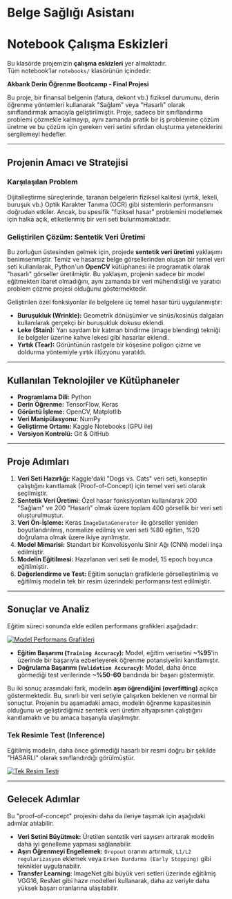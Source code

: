 # Belge Sağlığı Asistanı

# Notebook Çalışma Eskizleri

Bu klasörde projemizin **çalışma eskizleri** yer almaktadır.  
Tüm notebook’lar `notebooks/` klasörünün içindedir:

**Akbank Derin Öğrenme Bootcamp - Final Projesi**

Bu proje, bir finansal belgenin (fatura, dekont vb.) fiziksel durumunu, derin öğrenme yöntemleri kullanarak "Sağlam" veya "Hasarlı" olarak sınıflandırmak amacıyla geliştirilmiştir. Proje, sadece bir sınıflandırma problemi çözmekle kalmayıp, aynı zamanda pratik bir iş problemine çözüm üretme ve bu çözüm için gereken veri setini sıfırdan oluşturma yeteneklerini sergilemeyi hedefler.

---

## Projenin Amacı ve Stratejisi

### Karşılaşılan Problem
Dijitalleştirme süreçlerinde, taranan belgelerin fiziksel kalitesi (yırtık, lekeli, buruşuk vb.) Optik Karakter Tanıma (OCR) gibi sistemlerin performansını doğrudan etkiler. Ancak, bu spesifik "fiziksel hasar" problemini modellemek için halka açık, etiketlenmiş bir veri seti bulunmamaktadır.

### Geliştirilen Çözüm: Sentetik Veri Üretimi
Bu zorluğun üstesinden gelmek için, projede **sentetik veri üretimi** yaklaşımı benimsenmiştir. Temiz ve hasarsız belge görsellerinden oluşan bir temel veri seti kullanılarak, Python'un **OpenCV** kütüphanesi ile programatik olarak "hasarlı" görseller üretilmiştir. Bu yaklaşım, projenin sadece bir model eğitmekten ibaret olmadığını, aynı zamanda bir veri mühendisliği ve yaratıcı problem çözme projesi olduğunu göstermektedir.

Geliştirilen özel fonksiyonlar ile belgelere üç temel hasar türü uygulanmıştır:
* **Buruşukluk (Wrinkle):** Geometrik dönüşümler ve sinüs/kosinüs dalgaları kullanılarak gerçekçi bir buruşukluk dokusu eklendi.
* **Leke (Stain):** Yarı saydam bir katman bindirme (image blending) tekniği ile belgeler üzerine kahve lekesi gibi hasarlar eklendi.
* **Yırtık (Tear):** Görüntünün rastgele bir köşesine poligon çizme ve doldurma yöntemiyle yırtık illüzyonu yaratıldı.

---

## Kullanılan Teknolojiler ve Kütüphaneler
* **Programlama Dili:** Python
* **Derin Öğrenme:** TensorFlow, Keras
* **Görüntü İşleme:** OpenCV, Matplotlib
* **Veri Manipülasyonu:** NumPy
* **Geliştirme Ortamı:** Kaggle Notebooks (GPU ile)
* **Versiyon Kontrolü:** Git & GitHub

---

## Proje Adımları
1.  **Veri Seti Hazırlığı:** Kaggle'daki "Dogs vs. Cats" veri seti, konseptin çalıştığını kanıtlamak (Proof-of-Concept) için temel veri seti olarak seçilmiştir.
2.  **Sentetik Veri Üretimi:** Özel hasar fonksiyonları kullanılarak 200 "Sağlam" ve 200 "Hasarlı" olmak üzere toplam 400 görsellik bir veri seti oluşturulmuştur.
3.  **Veri Ön-İşleme:** Keras `ImageDataGenerator` ile görseller yeniden boyutlandırılmış, normalize edilmiş ve veri seti %80 eğitim, %20 doğrulama olmak üzere ikiye ayrılmıştır.
4.  **Model Mimarisi:** Standart bir Konvolüsyonlu Sinir Ağı (CNN) modeli inşa edilmiştir.
5.  **Modelin Eğitilmesi:** Hazırlanan veri seti ile model, 15 epoch boyunca eğitilmiştir.
6.  **Değerlendirme ve Test:** Eğitim sonuçları grafiklerle görselleştirilmiş ve eğitilmiş modelin tek bir resim üzerindeki performansı test edilmiştir.

---

## Sonuçlar ve Analiz

Eğitim süreci sonunda elde edilen performans grafikleri aşağıdadır:

[![Model Performans Grafikleri](https://github.com/user-attachments/assets/96c5222d-6a2d-4bb0-a1f1-22ac447f7dd6)](https://github.com/user-attachments/assets/96c5222d-6a2d-4bb0-a1f1-22ac447f7dd6)

* **Eğitim Başarımı (`Training Accuracy`):** Model, eğitim verisetini **~%95**'in üzerinde bir başarıyla ezberleyerek öğrenme potansiyelini kanıtlamıştır.
* **Doğrulama Başarımı (`Validation Accuracy`):** Model, daha önce görmediği test verilerinde **~%50-60** bandında bir başarı göstermiştir.

Bu iki sonuç arasındaki fark, modelin **aşırı öğrendiğini (overfitting)** açıkça göstermektedir. Bu, sınırlı bir veri setiyle çalışırken beklenen ve normal bir sonuçtur. Projenin bu aşamadaki amacı, modelin öğrenme kapasitesinin olduğunu ve geliştirdiğimiz sentetik veri üretim altyapısının çalıştığını kanıtlamaktı ve bu amaca başarıyla ulaşılmıştır.

### Tek Resimle Test (Inference)
Eğitilmiş modelin, daha önce görmediği hasarlı bir resmi doğru bir şekilde "HASARLI" olarak sınıflandırdığı görülmüştür.

[![Tek Resim Testi](https://github.com/user-attachments/assets/c0df18d6-af83-41a4-ad89-0330695f83b7)](https://github.com/user-attachments/assets/c0df18d6-af83-41a4-ad89-0330695f83b7)

---

## Gelecek Adımlar
Bu "proof-of-concept" projesini daha da ileriye taşımak için aşağıdaki adımlar atılabilir:
* **Veri Setini Büyütmek:** Üretilen sentetik veri sayısını artırarak modelin daha iyi genelleme yapması sağlanabilir.
* **Aşırı Öğrenmeyi Engellemek:** `Dropout` oranını artırmak, `L1/L2 regularizasyon` eklemek veya `Erken Durdurma (Early Stopping)` gibi teknikler uygulanabilir.
* **Transfer Learning:** ImageNet gibi büyük veri setleri üzerinde eğitilmiş VGG16, ResNet gibi hazır modelleri kullanarak, daha az veriyle daha yüksek başarı oranlarına ulaşılabilir.
